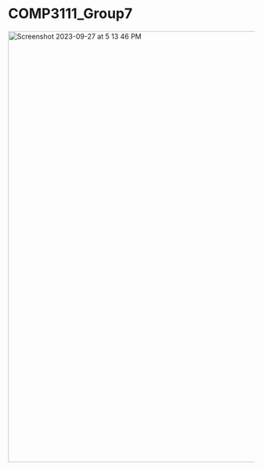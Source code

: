 # COMP3111_Group7
<img width="879" alt="Screenshot 2023-09-27 at 5 13 46 PM" src="https://github.com/khushichawla/Comp3111F23G7/assets/77114872/c7b2fa3e-6921-41e6-a9ff-c72f84ed314d">
